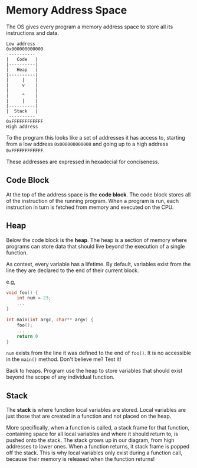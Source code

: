 # Memory Address Space

The OS gives every program a memory address space to store all its instructions
and data.

```
Low address
0x000000000000
 ----------
|   Code   |
|----------|
|   Heap   |
|----------|
|     |    |
|     v    |
|          |
|     ^    |
|     |    |
|----------|
|  Stack   |
 ----------
0xFFFFFFFFFFFF
High address
```

To the program this looks like a set of addresses it has access to, starting
from a low address `0x000000000000` and going up to a high address
`0xFFFFFFFFFFFF`.

These addresses are expressed in hexadecial for conciseness.

## Code Block

At the top of the address space is the **code block**. The code block stores
all of the instruction of the running program. When a program is run, each
instruction in turn is fetched from memory and executed on the CPU.

## Heap

Below the code block is the **heap**. The heap is a section of memory where
programs can store data that should live beyond the execution of a single
function. 

As context, every variable has a lifetime. By default, variables exist from
the line they are declared to the end of their current block.

e.g,

```c
void foo() {
    int num = 23;
    ...
}

int main(int argc, char** argv) {
    foo();
    ...
    return 0
}
```

`num` exists from the line it was defined to the end of `foo()`. It is 
no accessible in the `main()` method. Don't believe me? Test it!

Back to heaps. Program use the heap to store variables that should exist beyond
the scope of any individual function.

## Stack

The **stack** is where function local variables are stored. Local variables
are just those that are created in a function and not placed on the heap.

More specifically, when a function is called, a stack frame for that function,
containing space for all local variables and where it should return to, is
pushed onto the stack. The stack grows up in our diagram, from high addresses to
lower ones. When a function returns, it stack frame is popped off the stack.
This is why local variables only exist during a function call, because their
memory is released when the function returns!